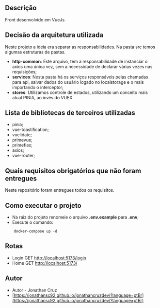 ## Descrição

Front desenvolvido em VueJs.

## Decisão da arquitetura utilizada

Neste projeto a ideia era separar as responsabilidades.
Na pasta src temos algumas estruturas de pastas.
- **http-common**: Este arquivo, tem a responsabilidade de instanciar o axios uma única vez, sem a necessidade de declarar várias vezes nas requisições;
- **services**: Nesta pasta há os serviços responsáveis pelas chamadas para api, salvar dados do usuário logado no localstorage e o mais importando o interceptor;
- **stores**: Utilizamos controle de estados, utilizando um conceito mais atual PINIA, ao invés do VUEX.

## Lista de bibliotecas de terceiros utilizadas

- pinia; 
- vue-toastification;
- vuelidate;
- primevue; 
- primeflex;
- axios;
- vue-router;

## Quais requisitos obrigatórios que não foram entregues

Neste repositório foram entregues todos os requisitos.

## Como executar o projeto
- Na raiz do projeto renomeie o arquivo **.env.example** para **.env**;
- Execute o comando: 
```
    docker-compose up -d
```

## Rotas
- Login GET [http://localhost:5173/login](http://localhost:5173/)
- Home GET [http://localhost:5173/](http://localhost:5173/)

## Autor
- Autor - Jonathan Cruz
- [https://jonathansc92.github.io/jonathancruzdev/?language=ptBr](https://jonathansc92.github.io/jonathancruzdev/?language=ptBr)


